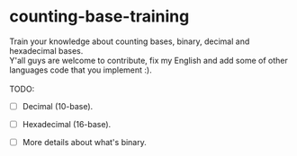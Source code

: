 # counting-base-training
Train your knowledge about counting bases, binary, decimal and hexadecimal bases.<br/>
Y'all guys are welcome to contribute, fix my English and add some of other languages code that you implement :).
<br/><br/>
TODO:
 - [ ] Decimal (10-base).
 - [ ] Hexadecimal (16-base).
 - [ ] More details about what's binary.
 

